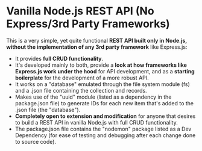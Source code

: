 # Vanilla Node.js REST API (No Express/3rd Party Frameworks)

This is a very simple, yet quite functional **REST API built only in Node.js, without the implementation of any 3rd party framework** like Express.js:

- It provides **full CRUD functionality**.
- It's developed mainly to both, provide a **look at how frameworks like Express.js work under the hood** for API development, and as a **starting boilerplate** for the development of a more robust API.
- It works on a "database" emulated through the file system module (fs) and a .json file containing the collection and records.
- Makes use of the "uuid" module (listed as a dependency in the package.json file) to generate IDs for each new item that's added to the .json file (the "database").
- **Completely open to extension and modification** for anyone that desires to build a REST API in vanilla Node.js with full CRUD functionality.
- The package.json file contains the "nodemon" package listed as a Dev Dependency (for ease of testing and debugging after each change done to source code).
